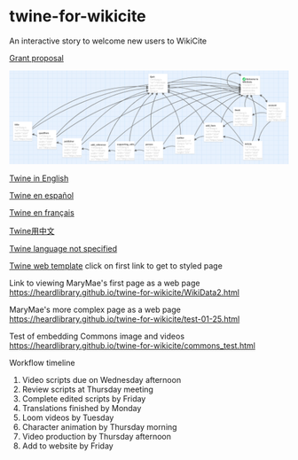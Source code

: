 # twine-for-wikicite
An interactive story to welcome new users to WikiCite

[Grant proposal](https://meta.wikimedia.org/wiki/Wikicite/grant/WikiCite_for_Librarians:_Interactive_Learning_Pathways_for_Information_Professionals)

![Twine passage map](map.png)

[Twine in English](https://heardlibrary.github.io/twine-for-wikicite/?en)

[Twine en español](https://heardlibrary.github.io/twine-for-wikicite/?es)

[Twine en français](https://heardlibrary.github.io/twine-for-wikicite/?fr)

[Twine用中文](https://heardlibrary.github.io/twine-for-wikicite/?zh-Hans)

[Twine language not specified](https://heardlibrary.github.io/twine-for-wikicite/)

[Twine web template](https://heardlibrary.github.io/twine-for-wikicite/index_style_test.html?en) click on first link to get to styled page

Link to viewing MaryMae's first page as a web page <https://heardlibrary.github.io/twine-for-wikicite/WikiData2.html>

MaryMae's more complex page as a web page <https://heardlibrary.github.io/twine-for-wikicite/test-01-25.html>

Test of embedding Commons image and videos <https://heardlibrary.github.io/twine-for-wikicite/commons_test.html>

Workflow timeline
1. Video scripts due on Wednesday afternoon
2. Review scripts at Thursday meeting
3. Complete edited scripts by Friday
4. Translations finished by Monday
5. Loom videos by Tuesday
6. Character animation by Thursday morning
7. Video production by Thursday afternoon
8. Add to website by Friday
